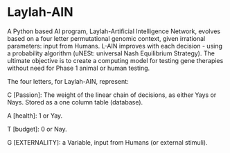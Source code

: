 # Laylah-AIN
A Python based AI program, Laylah-Artificial Intelligence Network, evolves based on a four letter permutational genomic context, given irrational parameters: input from Humans. L-AIN improves with each decision - using a probability algorithm (uNESt: universal Nash Equilibrium Strategy). The ultimate objective is to create a computing model for testing gene therapies without need for Phase 1 animal or human testing.

The four letters, for Laylah-AIN, represent:

C [Passion]: The weight of the linear chain of decisions, as either Yays or Nays. Stored as a one column table (database).

A [health]: 1 or Yay. 

T [budget]: 0 or Nay.

G [EXTERNALITY]: a Variable, input from Humans (or external stimuli).

 
